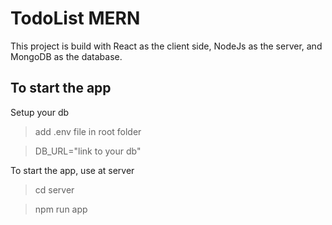 # TodoList MERN

This project is build with React as the client side, NodeJs as the server, and MongoDB as the database.

## To start the app

Setup your db

> add .env file in root folder

> DB_URL="link to your db"

To start the app, use at server

> cd server

> npm run app
